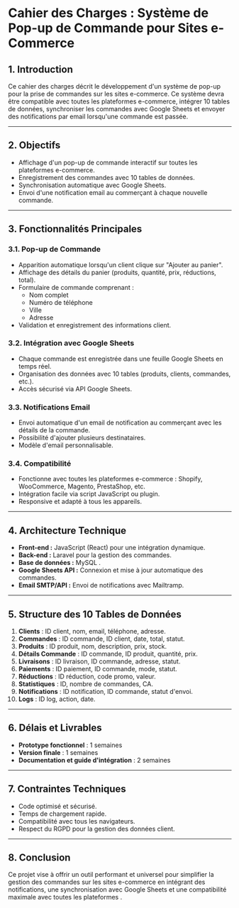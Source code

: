 ﻿# Cahier des Charges : Système de Pop-up de Commande pour Sites e-Commerce

## 1. Introduction
Ce cahier des charges décrit le développement d'un système de pop-up pour la prise de commandes sur les sites e-commerce. Ce système devra être compatible avec toutes les plateformes e-commerce, intégrer 10 tables de données, synchroniser les commandes avec Google Sheets et envoyer des notifications par email lorsqu'une commande est passée.

---

## 2. Objectifs
- Affichage d'un pop-up de commande interactif sur toutes les plateformes e-commerce.
- Enregistrement des commandes avec 10 tables de données.
- Synchronisation automatique avec Google Sheets.
- Envoi d'une notification email au commerçant à chaque nouvelle commande.

---

## 3. Fonctionnalités Principales

### 3.1. Pop-up de Commande
- Apparition automatique lorsqu'un client clique sur "Ajouter au panier".
- Affichage des détails du panier (produits, quantité, prix, réductions, total).
- Formulaire de commande comprenant :
  - Nom complet
  - Numéro de téléphone
  - Ville
  - Adresse
- Validation et enregistrement des informations client.

### 3.2. Intégration avec Google Sheets
- Chaque commande est enregistrée dans une feuille Google Sheets en temps réel.
- Organisation des données avec 10 tables (produits, clients, commandes, etc.).
- Accès sécurisé via API Google Sheets.

### 3.3. Notifications Email
- Envoi automatique d'un email de notification au commerçant avec les détails de la commande.
- Possibilité d'ajouter plusieurs destinataires.
- Modèle d'email personnalisable.

### 3.4. Compatibilité
- Fonctionne avec toutes les plateformes e-commerce : Shopify, WooCommerce, Magento, PrestaShop, etc.
- Intégration facile via script JavaScript ou plugin.
- Responsive et adapté à tous les appareils.

---

## 4. Architecture Technique
- **Front-end :** JavaScript (React) pour une intégration dynamique.
- **Back-end :** Laravel pour la gestion des commandes.
- **Base de données :** MySQL .
- **Google Sheets API :** Connexion et mise à jour automatique des commandes.
- **Email SMTP/API :** Envoi de notifications avec Mailtramp.

---

## 5. Structure des 10 Tables de Données
1. **Clients** : ID client, nom, email, téléphone, adresse.
2. **Commandes** : ID commande, ID client, date, total, statut.
3. **Produits** : ID produit, nom, description, prix, stock.
4. **Détails Commande** : ID commande, ID produit, quantité, prix.
5. **Livraisons** : ID livraison, ID commande, adresse, statut.
6. **Paiements** : ID paiement, ID commande, mode, statut.
7. **Réductions** : ID réduction, code promo, valeur.
8. **Statistiques** : ID, nombre de commandes, CA.
9. **Notifications** : ID notification, ID commande, statut d'envoi.
10. **Logs** : ID log, action, date.

---

## 6. Délais et Livrables
- **Prototype fonctionnel** : 1 semaines
- **Version finale** : 1 semaines
- **Documentation et guide d'intégration** : 2 semaines

---

## 7. Contraintes Techniques
- Code optimisé et sécurisé.
- Temps de chargement rapide.
- Compatibilité avec tous les navigateurs.
- Respect du RGPD pour la gestion des données client.

---

## 8. Conclusion
Ce projet vise à offrir un outil performant et universel pour simplifier la gestion des commandes sur les sites e-commerce en intégrant des notifications, une synchronisation avec Google Sheets et une compatibilité maximale avec toutes les plateformes     .

